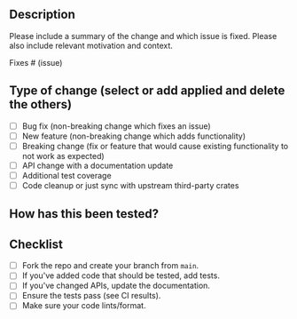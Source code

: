 ## Description

Please include a summary of the change and which issue is fixed. Please also include relevant motivation and context.

Fixes # (issue)

## Type of change (select or add applied and delete the others)

- [ ] Bug fix (non-breaking change which fixes an issue)
- [ ] New feature (non-breaking change which adds functionality)
- [ ] Breaking change (fix or feature that would cause existing functionality to not work as expected)
- [ ] API change with a documentation update
- [ ] Additional test coverage
- [ ] Code cleanup or just sync with upstream third-party crates

## How has this been tested?

## Checklist

- [ ] Fork the repo and create your branch from `main`.
- [ ] If you've added code that should be tested, add tests.
- [ ] If you've changed APIs, update the documentation.
- [ ] Ensure the tests pass (see CI results).
- [ ] Make sure your code lints/format.
